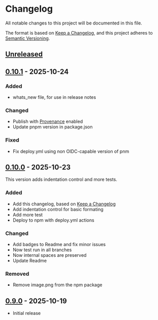 # Changelog

All notable changes to this project will be documented in this file.

The format is based on [Keep a Changelog],
and this project adheres to [Semantic Versioning].

## [Unreleased]

## [0.10.1] - 2025-10-24

### Added

- whats_new file, for use in release notes

### Changed

- Publish with [Provenance] enabled
- Update pnpm version in package.json

### Fixed

- Fix deploy.yml using non OIDC-capable version of pnm

## [0.10.0] - 2025-10-23

This version adds indentation control and more tests.

### Added

- Add this changelog, based on [Keep a Changelog]
- Add indentation control for basic formating
- Add more test
- Deploy to npm with deploy.yml actions

### Changed

- Add badges to Readme and fix minor issues
- Now test run in all branches
- Now internal spaces are preserved
- Update Readme

### Removed

- Remove image.png from the npm package

## [0.9.0] - 2025-10-19

- Initial release

<!-- Links -->

[Keep a Changelog]: https://keepachangelog.com/
[Semantic Versioning]: https://semver.org/
[Provenance]: https://docs.npmjs.com/trusted-publishers#automatic-provenance-generation

<!-- Versions -->

[Unreleased]: https://github.com/quitsmx/show-text/compare/v0.10.1...HEAD
[0.10.1]: https://github.com/quitsmx/show-text/compare/v0.10.0...v0.10.1
[0.10.0]: https://github.com/quitsmx/show-text/compare/v0.9.0...v0.10.0
[0.9.0]: https://github.com/quitsmx/show-text/releases/tag/v0.9.0
